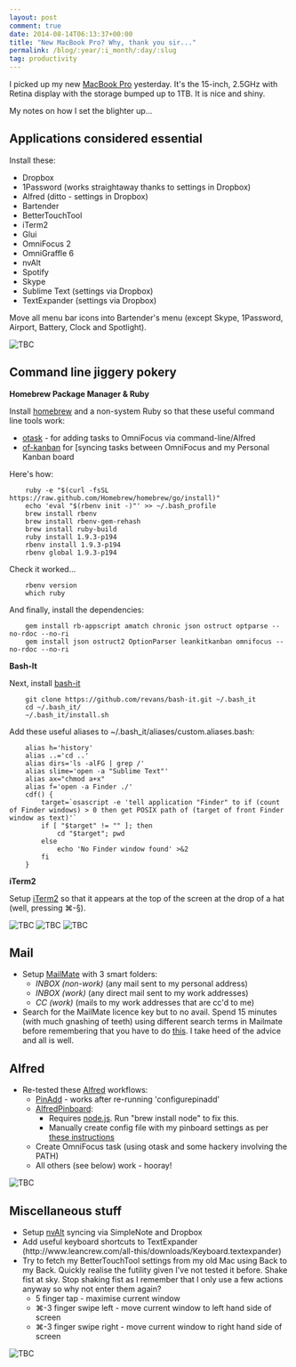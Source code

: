 ```yaml
---
layout: post
comment: true
date: 2014-08-14T06:13:37+00:00
title: "New MacBook Pro? Why, thank you sir..."
permalink: /blog/:year/:i_month/:day/:slug
tag: productivity
---
```

<p>I picked up my new <a href="http://store.apple.com/uk/buy-mac/macbook-pro">MacBook Pro</a> yesterday. It's the 15-inch, 2.5GHz with Retina display with the storage bumped up to 1TB. It is nice and shiny.</p>

<p>My notes on how I set the blighter up...</p>

<h2 id="applicationsconsideredessential">Applications considered essential</h2>

<p>Install these:</p>

<ul>
<li>Dropbox</li>
<li>1Password (works straightaway thanks to settings in Dropbox)</li>
<li>Alfred (ditto - settings in Dropbox)</li>
<li>Bartender</li>
<li>BetterTouchTool </li>
<li>iTerm2</li>
<li>Glui</li>
<li>OmniFocus 2</li>
<li>OmniGraffle 6</li>
<li>nvAlt</li>
<li>Spotify</li>
<li>Skype</li>
<li>Sublime Text (settings via Dropbox)</li>
<li>TextExpander (settings via Dropbox)</li>
</ul>

<p>Move all menu bar icons into Bartender's menu (except Skype, 1Password, Airport, Battery, Clock and Spotlight).</p>

<img src="/img/Screenshot+2014-08-12+18.17.10.png" class="img-fluid" alt="TBC" loading="lazy">
  

<h2 id="commandlinejiggerypokery">Command line jiggery pokery</h2>

<p><strong>Homebrew Package Manager &amp; Ruby</strong></p>

<p>Install <a href="http://brew.sh">homebrew</a> and a non-system Ruby so that these useful command line tools work:</p>

<ul>
<li><a href="http://brettterpstra.com/2011/07/02/otask-cli-for-omnifocus/">otask</a> - for adding tasks to OmniFocus via command-line/Alfred</li>
<li><a href="http://rhydlewis.net/blog/2014/7/14/omnifocus-itch-scratched">of-kanban</a> for [syncing tasks between OmniFocus and my Personal Kanban board</li>
</ul>

<p>Here's how:</p>

<pre><code>    ruby -e "$(curl -fsSL https://raw.github.com/Homebrew/homebrew/go/install)"
    echo 'eval "$(rbenv init -)"' &gt;&gt; ~/.bash_profile
    brew install rbenv
    brew install rbenv-gem-rehash
    brew install ruby-build
    ruby install 1.9.3-p194
    rbenv install 1.9.3-p194
    rbenv global 1.9.3-p194
</code></pre>

<p>Check it worked...</p>

<pre><code>    rbenv version
    which ruby 
</code></pre>

<p>And finally, install the dependencies:</p>

<pre><code>    gem install rb-appscript amatch chronic json ostruct optparse --no-rdoc --no-ri
    gem install json ostruct2 OptionParser leankitkanban omnifocus --no-rdoc --no-ri
</code></pre>

<p><strong>Bash-It</strong></p>

<p>Next, install <a href="https://github.com/revans/bash-it">bash-it</a></p>

<pre><code>    git clone https://github.com/revans/bash-it.git ~/.bash_it
    cd ~/.bash_it/
    ~/.bash_it/install.sh
</code></pre>

<p>Add these useful aliases to ~/.bash_it/aliases/custom.aliases.bash:</p>

<pre><code>    alias h='history'
    alias ..='cd ..'
    alias dirs='ls -alFG | grep /'
    alias slime='open -a "Sublime Text"'
    alias ax="chmod a+x"
    alias f='open -a Finder ./'
    cdf() {
        target=`osascript -e 'tell application "Finder" to if (count of Finder windows) &gt; 0 then get POSIX path of (target of front Finder window as text)'`
        if [ "$target" != "" ]; then
            cd "$target"; pwd
        else
            echo 'No Finder window found' &gt;&amp;2
        fi
    }
</code></pre>

<p><strong>iTerm2</strong></p>

<p>Setup <a href="http://iterm2.com">iTerm2</a> so that it appears at the top of the screen at the drop of a hat (well, pressing ⌘-§).</p>
  
<img src="/img/Screenshot+2014-08-12+18.16.29.png" class="img-fluid" alt="TBC" loading="lazy">
  
<img src="/img/1407913423715-img.png" class="img-fluid" alt="TBC" loading="lazy">
  
<img src="/img/1407996423315-img.png" class="img-fluid" alt="TBC" loading="lazy">
  

<h2 id="mail">Mail</h2>

<ul>
<li>Setup <a href="http://freron.com">MailMate</a> with 3 smart folders:
<ul><li><em>INBOX (non-work)</em> (any mail sent to my personal address)</li>
<li><em>INBOX (work)</em> (any direct mail sent to my work addresses)</li>
<li><em>CC (work)</em> (mails to my work addresses that are cc'd to me)</li></ul></li>
<li>Search for the MailMate licence key but to no avail. Spend 15 minutes (with much gnashing of teeth) using different search terms in Mailmate before remembering that you have to do <a href="http://www.mail-archive.com/mailmate@lists.freron.com/msg01115.html">this</a>. I take heed of the advice and all is well.</li>
</ul>

<h2 id="alfred">Alfred</h2>

<ul>
<li>Re-tested these <a href="http://www.alfredapp.com">Alfred</a> workflows:
<ul><li><a href="">PinAdd</a> - works after re-running 'configurepinadd'</li>
<li><a href="http://www.alfredforum.com/topic/979-pinboard-search-workflow/">AlfredPinboard</a>:
<ul><li>Requires <a href="http://nodejs.org">node.js</a>. Run "brew install node" to fix this.</li>
<li>Manually create config file with my pinboard settings as per <a href="http://www.alfredforum.com/topic/979-pinboard-search-workflow/#entry11707">these instructions</a></li></ul></li>
<li>Create OmniFocus task (using otask and some hackery involving the PATH)</li>
<li>All others (see below) work - hooray!</li></ul></li>
</ul>
  
<img src="/img/1407996475262-img.png" class="img-fluid" alt="TBC" loading="lazy">

<h2 id="miscellaneousstuff">Miscellaneous stuff</h2>

<ul>
<li>Setup <a href="http://brettterpstra.com/projects/nvalt/">nvAlt</a> syncing via SimpleNote and Dropbox</li>
<li>Add useful keyboard shortcuts to TextExpander (http://www.leancrew.com/all-this/downloads/Keyboard.textexpander)</li>
<li>Try to fetch my BetterTouchTool settings from my old Mac using Back to my Back. Quickly realise the futility given I've not tested it before. Shake fist at sky. Stop shaking fist as I remember that I only use a few actions anyway so why not enter them again?
<ul><li>5 finger tap - maximise current window</li>
<li>⌘-3 finger swipe left - move current window to left hand side of screen</li>
<li>⌘-3 finger swipe right - move current window to right hand side of screen</li></ul></li>
</ul>
  
<img src="/img/1407996520549-img.png" class="img-fluid" alt="TBC" loading="lazy">
